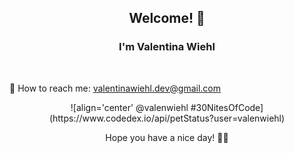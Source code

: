 ### 

<h2 align="center"> Welcome! 💜</h2>

<h3 align="center"> I'm Valentina Wiehl </h3> </br>


📩 How to reach me: valentinawiehl.dev@gmail.com

<div align= "center">
  ![align='center' @valenwiehl #30NitesOfCode](https://www.codedex.io/api/petStatus?user=valenwiehl) 
</div>

<p align="center"> Hope you have a nice day! 🧚‍♀️ </p>


